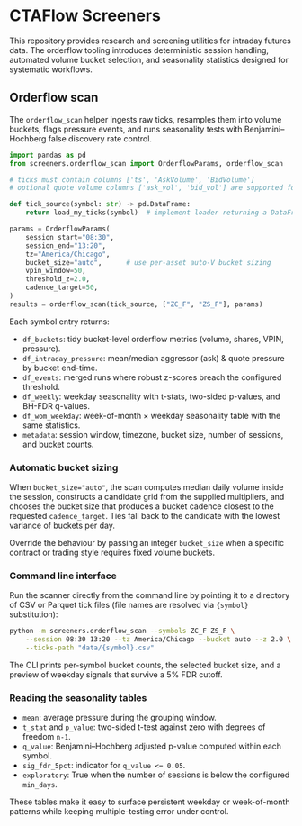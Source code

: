 # CTAFlow Screeners

This repository provides research and screening utilities for intraday futures data. The
orderflow tooling introduces deterministic session handling, automated volume bucket
selection, and seasonality statistics designed for systematic workflows.

## Orderflow scan

The `orderflow_scan` helper ingests raw ticks, resamples them into volume buckets, flags
pressure events, and runs seasonality tests with Benjamini–Hochberg false discovery rate
control.

```python
import pandas as pd
from screeners.orderflow_scan import OrderflowParams, orderflow_scan

# ticks must contain columns ['ts', 'AskVolume', 'BidVolume']
# optional quote volume columns ['ask_vol', 'bid_vol'] are supported for quote-share metrics

def tick_source(symbol: str) -> pd.DataFrame:
    return load_my_ticks(symbol)  # implement loader returning a DataFrame per symbol

params = OrderflowParams(
    session_start="08:30",
    session_end="13:20",
    tz="America/Chicago",
    bucket_size="auto",      # use per-asset auto-V bucket sizing
    vpin_window=50,
    threshold_z=2.0,
    cadence_target=50,
)
results = orderflow_scan(tick_source, ["ZC_F", "ZS_F"], params)
```

Each symbol entry returns:

- `df_buckets`: tidy bucket-level orderflow metrics (volume, shares, VPIN, pressure).
- `df_intraday_pressure`: mean/median aggressor (ask) & quote pressure by bucket end-time.
- `df_events`: merged runs where robust z-scores breach the configured threshold.
- `df_weekly`: weekday seasonality with t-stats, two-sided p-values, and BH-FDR q-values.
- `df_wom_weekday`: week-of-month × weekday seasonality table with the same statistics.
- `metadata`: session window, timezone, bucket size, number of sessions, and bucket counts.

### Automatic bucket sizing

When `bucket_size="auto"`, the scan computes median daily volume inside the session,
constructs a candidate grid from the supplied multipliers, and chooses the bucket size that
produces a bucket cadence closest to the requested `cadence_target`. Ties fall back to the
candidate with the lowest variance of buckets per day.

Override the behaviour by passing an integer `bucket_size` when a specific contract or
trading style requires fixed volume buckets.

### Command line interface

Run the scanner directly from the command line by pointing it to a directory of CSV or
Parquet tick files (file names are resolved via `{symbol}` substitution):

```bash
python -m screeners.orderflow_scan --symbols ZC_F ZS_F \
    --session 08:30 13:20 --tz America/Chicago --bucket auto --z 2.0 \
    --ticks-path "data/{symbol}.csv"
```

The CLI prints per-symbol bucket counts, the selected bucket size, and a preview of
weekday signals that survive a 5% FDR cutoff.

### Reading the seasonality tables

- `mean`: average pressure during the grouping window.
- `t_stat` and `p_value`: two-sided t-test against zero with degrees of freedom `n-1`.
- `q_value`: Benjamini–Hochberg adjusted p-value computed within each symbol.
- `sig_fdr_5pct`: indicator for `q_value <= 0.05`.
- `exploratory`: True when the number of sessions is below the configured `min_days`.

These tables make it easy to surface persistent weekday or week-of-month patterns while
keeping multiple-testing error under control.
